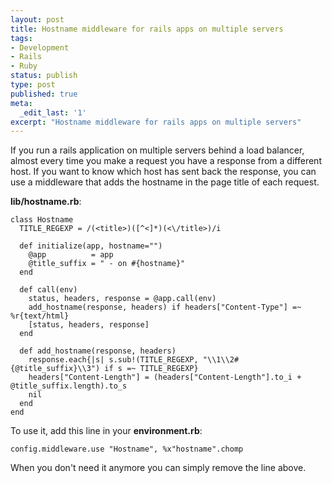 ```yaml
---
layout: post
title: Hostname middleware for rails apps on multiple servers
tags:
- Development
- Rails
- Ruby
status: publish
type: post
published: true
meta:
  _edit_last: '1'
excerpt: "Hostname middleware for rails apps on multiple servers"
---
```

If you run a rails application on multiple servers behind a load balancer, almost every time you make a request you have a response from a different host. If you want to know which host has sent back the response, you can use a middleware that adds the hostname in the page title of each request.

<strong>lib/hostname.rb</strong>:

    class Hostname
      TITLE_REGEXP = /(<title>)([^<]*)(<\/title>)/i

      def initialize(app, hostname="")
        @app          = app
        @title_suffix = " - on #{hostname}"
      end

      def call(env)
        status, headers, response = @app.call(env)
        add_hostname(response, headers) if headers["Content-Type"] =~ %r{text/html}
        [status, headers, response]
      end

      def add_hostname(response, headers)
        response.each{|s| s.sub!(TITLE_REGEXP, "\\1\\2#{@title_suffix}\\3") if s =~ TITLE_REGEXP}
        headers["Content-Length"] = (headers["Content-Length"].to_i + @title_suffix.length).to_s
        nil
      end
    end

To use it, add this line in your <strong>environment.rb</strong>:

    config.middleware.use "Hostname", %x"hostname".chomp

When you don't need it anymore you can simply remove the line above.
